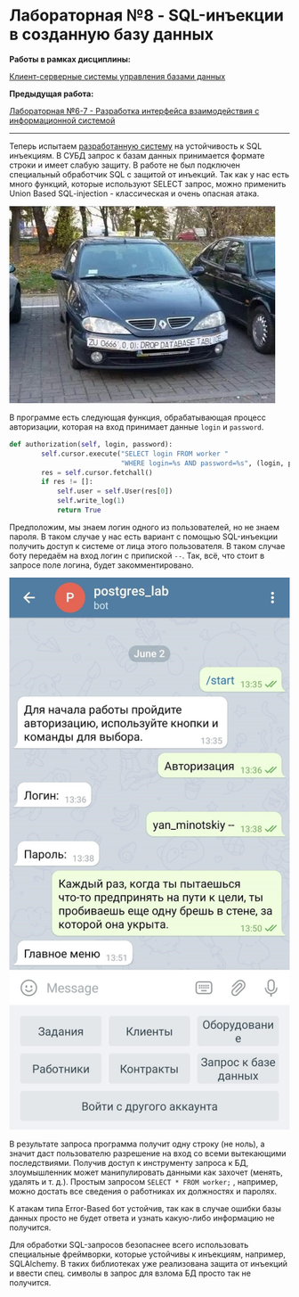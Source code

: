 # Лабораторная №8 - SQL-инъекции в созданную базу данных

**Работы в рамках дисциплины:**

[Клиент-серверные системы управления базами данных](../README.md) 

**Предыдущая работа:**

[Лабораторная №6-7 - Разработка интерфейса взаимодействия с информационной системой](Лабораторная%20№6-7%20-%20Разработка%20интерфейса%20взаимодействия%20с%20информационной%20системой.md)

---

Теперь испытаем [разработанную систему](Лабораторная%20№6-7%20-%20Разработка%20интерфейса%20взаимодействия%20с%20информационной%20системой.md) на устойчивость к SQL инъекциям. В СУБД запрос к базам данных принимается формате строки и имеет слабую защиту. В работе не был подключен специальный обработчик SQL  с защитой от инъекций. Так как у нас есть много функций, которые используют SELECT запрос, можно применить Union Based SQL-injection - классическая и очень опасная атака. 

![](../image/l8-mem.jpg)

В программе есть следующая функция, обрабатывающая процесс авторизации, которая на вход принимает данные `login` и `password`.

```python
def authorization(self, login, password):
        self.cursor.execute("SELECT login FROM worker "
                            "WHERE login=%s AND password=%s", (login, password))
        res = self.cursor.fetchall()
        if res != []:
            self.user = self.User(res[0])
            self.write_log(1)
            return True
```

Предположим, мы знаем логин одного из пользователей, но не знаем пароля. В таком случае у нас есть вариант с помощью SQL-инъекции получить доступ к системе от лица этого пользователя. В таком случае боту передаём на вход логин с припиской `--`. Так, всё, что стоит в запросе поле логина, будет закомментировано. 

![](../image/l8-1.jpg)

В результате запроса программа получит одну строку (не ноль), а значит даст пользователю разрешение на вход со всеми вытекающими последствиями. Получив доступ к инструменту запроса к БД, злоумышленник может манипулировать данными как захочет (менять, удалять  и т. д.). Простым запросом `SELECT * FROM worker;` , например, можно достать все сведения о работниках их должностях и паролях.

К атакам типа Error-Based бот устойчив, так как в случае ошибки базы данных просто не будет ответа и узнать какую-либо информацию не получится.

Для обработки SQL-запросов безопаснее всего использовать специальные фреймворки, которые устойчивы к инъекциям, например, SQLAlchemy. В таких библиотеках уже реализована защита от инъекций и ввести спец. символы в запрос для взлома БД просто так не получится.
